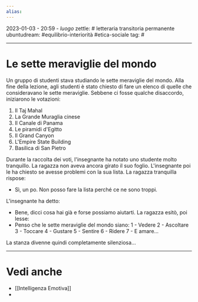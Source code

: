 ```yaml
---
alias: 
---
```

2023-01-03 - 20:59 - *luogo*
zettle: # letteraria transitoria permanente
ubuntudream: #equilibrio-interiorità #etica-sociale 
tag: #

---
# Le sette meraviglie del mondo
Un gruppo di studenti stava studiando le sette meraviglie del mondo. Alla fine della lezione, agli studenti è stato chiesto di fare un elenco di quelle che consideravano le sette meraviglie. Sebbene ci fosse qualche disaccordo, iniziarono le votazioni:
1) Il Taj Mahal
2) La Grande Muraglia cinese
3) Il Canale di Panama
4) Le piramidi d'Egitto
5) Il Grand Canyon
6) L'Empire State Building
7) Basilica di San Pietro

Durante la raccolta dei voti, l'insegnante ha notato uno studente molto tranquillo. La ragazza non aveva ancora girato il suo foglio. L'insegnante poi le ha chiesto se avesse problemi con la sua lista. La ragazza tranquilla rispose:
- Sì, un po. Non posso fare la lista perché ce ne sono troppi.

L'insegnante ha detto:
- Bene, dicci cosa hai già e forse possiamo aiutarti.
La ragazza esitò, poi lesse:
- Penso che le sette meraviglie del mondo siano:
1 - Vedere
2 - Ascoltare
3 - Toccare
4 - Gustare
5 - Sentire
6 - Ridere
7 - E amare...

La stanza divenne quindi completamente silenziosa...




---
# Vedi anche
- [[Intelligenza Emotiva]]
- 
